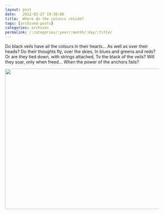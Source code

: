 ```yaml
---
layout: post
date:	2012-02-27 19:38:00
title:  Where do the colours reside?
tags: [archived-posts]
categories: archives
permalink: /:categories/:year/:month/:day/:title/
---
```

Do black veils have all the colours in their hearts...
As well as over their heads?
Do their thoughts fly, over the  skies,
In blues and greens and reds?
Or are they tied down, with strings attached,
To the black of the veils?
Will they soar, only when freed...
When the power of the anchors fails?

<a href="http://pics.livejournal.com/deponti/pic/00006b1p/"><img alt="" height="458" src="http://pics.livejournal.com/deponti/pic/00006b1p/s640x480" style="border-top-width: 0px; border-right-width: 0px; border-bottom-width: 0px; border-left-width: 0px; border-top-style: solid; border-right-style: solid; border-bottom-style: solid; border-left-style: solid; " width="640" /></a>
